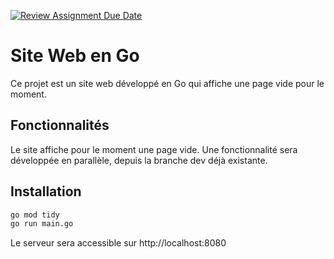 [![Review Assignment Due Date](https://classroom.github.com/assets/deadline-readme-button-22041afd0340ce965d47ae6ef1cefeee28c7c493a6346c4f15d667ab976d596c.svg)](https://classroom.github.com/a/Bwmh1Xrb)
# Site Web en Go

Ce projet est un site web développé en Go qui affiche une page vide pour le moment.

## Fonctionnalités

Le site affiche pour le moment une page vide. Une fonctionnalité sera développée en parallèle, depuis la branche dev déjà existante.

## Installation

```bash
go mod tidy
go run main.go
```

Le serveur sera accessible sur http://localhost:8080